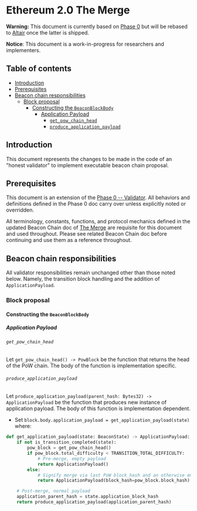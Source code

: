 # Ethereum 2.0 The Merge

**Warning:** This document is currently based on [Phase 0](../phase0/validator.md) but will be rebased to [Altair](../altair/validator.md) once the latter is shipped.

**Notice**: This document is a work-in-progress for researchers and implementers.

## Table of contents

<!-- TOC -->
<!-- START doctoc generated TOC please keep comment here to allow auto update -->
<!-- DON'T EDIT THIS SECTION, INSTEAD RE-RUN doctoc TO UPDATE -->

- [Introduction](#introduction)
- [Prerequisites](#prerequisites)
- [Beacon chain responsibilities](#beacon-chain-responsibilities)
  - [Block proposal](#block-proposal)
    - [Constructing the `BeaconBlockBody`](#constructing-the-beaconblockbody)
      - [Application Payload](#application-payload)
        - [`get_pow_chain_head`](#get_pow_chain_head)
        - [`produce_application_payload`](#produce_application_payload)

<!-- END doctoc generated TOC please keep comment here to allow auto update -->
<!-- /TOC -->

## Introduction

This document represents the changes to be made in the code of an "honest validator" to implement executable beacon chain proposal.

## Prerequisites

This document is an extension of the [Phase 0 -- Validator](../phase0/validator.md). All behaviors and definitions defined in the Phase 0 doc carry over unless explicitly noted or overridden.

All terminology, constants, functions, and protocol mechanics defined in the updated Beacon Chain doc of [The Merge](./beacon-chain.md) are requisite for this document and used throughout. Please see related Beacon Chain doc before continuing and use them as a reference throughout.

## Beacon chain responsibilities

All validator responsibilities remain unchanged other than those noted below. Namely, the transition block handling and the addition of `ApplicationPayload`.

### Block proposal

#### Constructing the `BeaconBlockBody`

##### Application Payload

###### `get_pow_chain_head`

Let `get_pow_chain_head() -> PowBlock` be the function that returns the head of the PoW chain. The body of the function is implementation specific.

###### `produce_application_payload`

Let `produce_application_payload(parent_hash: Bytes32) -> ApplicationPayload` be the function that produces new instance of application payload.
The body of this function is implementation dependent.

* Set `block.body.application_payload = get_application_payload(state)` where:

```python
def get_application_payload(state: BeaconState) -> ApplicationPayload:
    if not is_transition_completed(state):
        pow_block = get_pow_chain_head()
        if pow_block.total_difficulty < TRANSITION_TOTAL_DIFFICULTY:
            # Pre-merge, empty payload
            return ApplicationPayload()
        else:
            # Signify merge via last PoW block_hash and an otherwise empty payload
            return ApplicationPayload(block_hash=pow_block.block_hash)

    # Post-merge, normal payload
    application_parent_hash = state.application_block_hash
    return produce_application_payload(application_parent_hash)
```
